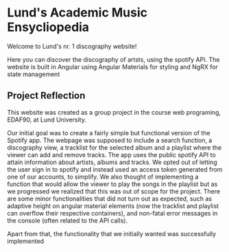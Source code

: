 # Lund's Academic Music Ensycliopedia
Welcome to Lund's nr. 1 discography website!

Here you can discover the discography of artsts, using the spotify API. The website is built in Angular using Angular Materials for styling and NgRX for state management

## Project Reflection
This website was created as a group project in the course web programing, EDAF90, at Lund University.

Our initial goal was to create a fairly simple but functional version of the Spotify app. The webpage
was supposed to include a search function, a discography view, a tracklist for the
selected album and a playlist where the viewer can add and remove tracks. The app uses the public
spotify API to attain information about artists, albums and tracks. We opted out of letting the user
sign in to spotify and instead used an access token generated from one of our accounts, to simplify.
We also thought of implementing a function that would allow the viewer to play the songs in the
playlist but as we progressed we realized that this was out of scope for the project. There are some minor
functionalities that did not turn out as expected, such as adaptive height on angular material
elements (now the tracklist and playlist can overflow their respective containers), and non-fatal
error messages in the console (often related to the API calls).

Apart from that, the functionality that we initially wanted was successfully implemented
